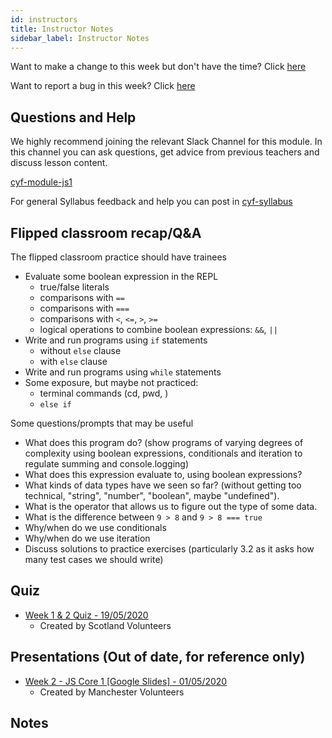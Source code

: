 ```yaml
---
id: instructors
title: Instructor Notes
sidebar_label: Instructor Notes
---
```


Want to make a change to this week but don't have the time? Click [here](https://github.com/CodeYourFuture/syllabus/issues/new?assignees=&labels=enhancement&template=change-request.md&title=)

Want to report a bug in this week? Click [here](https://github.com/CodeYourFuture/syllabus/issues/new?assignees=&labels=bug&template=bug-report.md&title=)

## Questions and Help

We highly recommend joining the relevant Slack Channel for this module. In this channel you can ask questions, get advice from previous teachers and discuss lesson content.

[cyf-module-js1](https://codeyourfuture.slack.com/archives/C7RBFFKUK)

For general Syllabus feedback and help you can post in [cyf-syllabus](https://codeyourfuture.slack.com/archives/C012UUW69S8)

## Flipped classroom recap/Q&A

The flipped classroom practice should have trainees

- Evaluate some boolean expression in the REPL
  - true/false literals
  - comparisons with `==`
  - comparisons with `===`
  - comparisons with `<`, `<=`, `>`, `>=`
  - logical operations to combine boolean expressions: `&&`, `||`
- Write and run programs using `if` statements
  - without `else` clause
  - with `else` clause
- Write and run programs using `while` statements
- Some exposure, but maybe not practiced:
  - terminal commands (cd, pwd, )
  - `else if`

Some questions/prompts that may be useful

- What does this program do? (show programs of varying degrees of complexity using boolean expressions, conditionals and iteration to regulate summing and console.logging)
- What does this expression evaluate to, using boolean expressions?
- What kinds of data types have we seen so far? (without getting too technical, "string", "number", "boolean", maybe "undefined").
- What is the operator that allows us to figure out the type of some data.
- What is the difference between `9 > 8` and `9 > 8 === true`
- Why/when do we use conditionals
- Why/when do we use iteration
- Discuss solutions to practice exercises (particularly 3.2 as it asks how many test cases we should write)

## Quiz

- [Week 1 & 2 Quiz - 19/05/2020](https://drive.google.com/open?id=1c-aVAg4SilVvEJfT8FVlbRBZFdXb2FXAEF3yXtOBX-k)
  - Created by Scotland Volunteers

## Presentations (Out of date, for reference only)

- [Week 2 - JS Core 1 [Google Slides] - 01/05/2020](https://drive.google.com/open?id=1rVqH5A01wNlb674u5qEf57Ppe_ldTk5Ni4IuVP8LOzY)
  - Created by Manchester Volunteers

## Notes

